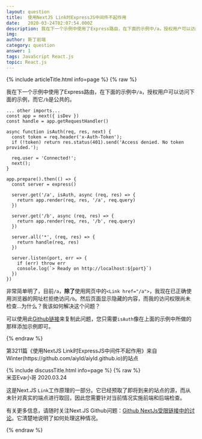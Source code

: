 ```yaml
---
layout: question
title:  使用NextJS Link时ExpressJS中间件不起作用
date:   2020-03-24T02:07:54.000Z
description: 我在下一个示例中使用了Express路由，在下面的示例中/a，授权用户可以访问下面的示例，而它/b是公共的。... other imports......
img: 
author: 斯丁前端
category: question
answer: 1
tags: JavaScript React.js
topic: React.js
---
```

<div class="article-root">
  <div class="article">
    {% include articleTitle.html info=page %}
    {% raw %}
    <div class="article-content"><p><font style="vertical-align: inherit;"><font style="vertical-align: inherit;">我在下一个示例中使用了Express路由，在下面的示例中</font></font><code>/a</code><font style="vertical-align: inherit;"><font style="vertical-align: inherit;">，授权用户可以访问</font><font style="vertical-align: inherit;">下面的示例</font><font style="vertical-align: inherit;">，而它</font></font><code>/b</code><font style="vertical-align: inherit;"><font style="vertical-align: inherit;">是公共的。</font></font></p>

<pre><code>... other imports...<font></font>
const app = next({ isDev })<font></font>
const handle = app.getRequestHandler()<font></font>
<font></font>
async function isAuth(req, res, next) {<font></font>
  const token = req.header('x-Auth-Token');<font></font>
  if (!token) return res.status(401).send('Access denied. No token provided.');<font></font>
<font></font>
  req.user = 'Connected!';<font></font>
  next();<font></font>
}<font></font>
<font></font>
app.prepare().then(() =&gt; {<font></font>
  const server = express()<font></font>
<font></font>
  server.get('/a', isAuth, async (req, res) =&gt; {<font></font>
    return app.render(req, res, '/a', req.query)<font></font>
  })<font></font>
<font></font>
  server.get('/b', async (req, res) =&gt; {<font></font>
    return app.render(req, res, '/b', req.query)<font></font>
  })<font></font>
<font></font>
  server.all('*', (req, res) =&gt; {<font></font>
    return handle(req, res)<font></font>
  })<font></font>
<font></font>
  server.listen(port, err =&gt; {<font></font>
    if (err) throw err<font></font>
    console.log(`&gt; Ready on http://localhost:${port}`)<font></font>
  })<font></font>
})<font></font>
</code></pre>

<p><font style="vertical-align: inherit;"><font style="vertical-align: inherit;">非常简单明了，目前</font></font><code>/a</code><font style="vertical-align: inherit;"><font style="vertical-align: inherit;">，</font></font><strong><font style="vertical-align: inherit;"><font style="vertical-align: inherit;">除了</font></font></strong><font style="vertical-align: inherit;"><font style="vertical-align: inherit;">使用</font><font style="vertical-align: inherit;">网页中</font><font style="vertical-align: inherit;">的</font></font><code>&lt;Link href="/a"&gt;</code><font style="vertical-align: inherit;"><font style="vertical-align: inherit;">，我</font><font style="vertical-align: inherit;">现在已正确</font><font style="vertical-align: inherit;">使用浏览器的网址栏</font><font style="vertical-align: inherit;">拒绝访问</font></font><code>/b</code><font style="vertical-align: inherit;"><font style="vertical-align: inherit;">。</font><font style="vertical-align: inherit;">然后页面显示隐藏的内容，而我的访问权限尚未检查...为什么？</font><font style="vertical-align: inherit;">我该如何解决这个问题？</font></font></p>

<p><font style="vertical-align: inherit;"><font style="vertical-align: inherit;">可以使用此</font></font><a href="https://github.com/zeit/next.js/tree/canary/examples/custom-server-express" rel="nofollow noreferrer"><font style="vertical-align: inherit;"><font style="vertical-align: inherit;">Github链接</font></font></a><font style="vertical-align: inherit;"><font style="vertical-align: inherit;">来复制此问题</font><font style="vertical-align: inherit;">，您只需要</font></font><code>isAuth</code><font style="vertical-align: inherit;"><font style="vertical-align: inherit;">像在上面</font><font style="vertical-align: inherit;">的</font><font style="vertical-align: inherit;">示例中所做的那样</font><font style="vertical-align: inherit;">添加</font><font style="vertical-align: inherit;">示例即可。</font></font></p></div>
    {% endraw %}
  </div>
  <p class="winter_mark">第3211篇《使用NextJS Link时ExpressJS中间件不起作用》来自Winter(https://github.com/aiyld/aiyld.github.io)的站点</p>
  <div class="discuss-wrapper">
    {% include discussTitle.html info=page %}
    {% raw %}
    <div class="discuss-list">
    <div class="discuss-item">
        <div class="discuss-parent">
          <div class="discuss-meta">
            <span class="discuss-user">米亚Eva小哥</span>
            <span class="discuss-time">2020.03.24</span>
          </div>
          <div class="discuss-comment"><p><font style="vertical-align: inherit;"><font style="vertical-align: inherit;">这是Next.JS </font></font><code>Link</code><font style="vertical-align: inherit;"><font style="vertical-align: inherit;">工作原理的一部分。</font><font style="vertical-align: inherit;">它已经预取了即将到来的站点的源，而从未针对真实的端点进行取回，因此您需要针对当前情况实施前端和后端检查。</font></font></p>

<p><font style="vertical-align: inherit;"><font style="vertical-align: inherit;">有关更多信息，请随时关注Next.JS Github问题：</font></font><a href="https://github.com/zeit/next.js/issues/4029" rel="nofollow noreferrer"><font style="vertical-align: inherit;"><font style="vertical-align: inherit;">Github NextJs受限链接中的讨论</font></font></a><font style="vertical-align: inherit;"><font style="vertical-align: inherit;">。</font><font style="vertical-align: inherit;">它清楚地说明了如何处理这种情况。</font></font></p></div>
        </div></div>
    </div>
    {% endraw %}
  </div>
<div>
